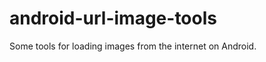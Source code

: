 android-url-image-tools
=======================

Some tools for loading images from the internet on Android.